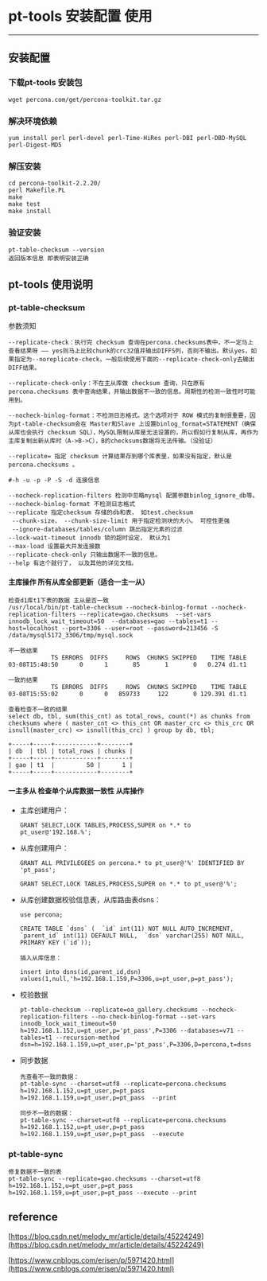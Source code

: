 # pt-tools 安装配置 使用
---
## 安装配置
### 下载pt-tools 安装包

```
wget percona.com/get/percona-toolkit.tar.gz

```
### 解决环境依赖

```
yum install perl perl-devel perl-Time-HiRes perl-DBI perl-DBD-MySQL perl-Digest-MD5

```
### 解压安装

```
cd percona-toolkit-2.2.20/
perl Makefile.PL
make
make test
make install

```
### 验证安装

```
pt-table-checksum --version
返回版本信息 即表明安装正确

```
## pt-tools 使用说明

### pt-table-checksum

参数须知

```
--replicate-check：执行完 checksum 查询在percona.checksums表中，不一定马上查看结果呀 —— yes则马上比较chunk的crc32值并输出DIFFS列，否则不输出。默认yes，如果指定为--noreplicate-check，一般后续使用下面的--replicate-check-only去输出DIFF结果。

--replicate-check-only：不在主从库做 checksum 查询，只在原有 percona.checksums 表中查询结果，并输出数据不一致的信息。周期性的检测一致性时可能用到。

--nocheck-binlog-format：不检测日志格式。这个选项对于 ROW 模式的复制很重要，因为pt-table-checksum会在 Master和Slave 上设置binlog_format=STATEMENT（确保从库也会执行 checksum SQL），MySQL限制从库是无法设置的，所以假如行复制从库，再作为主库复制出新从库时（A->B->C），B的checksums数据将无法传输。（没验证）

--replicate= 指定 checksum 计算结果存到哪个库表里，如果没有指定，默认是 percona.checksums 。

#-h -u -p -P -S -d 连接信息

--nocheck-replication-filters 检测中忽略mysql 配置参数binlog_ignore_db等。
--nocheck-binlog-format 不检测日志格式
--replicate 指定checksum 存储的db和表， 如test.checksum
 --chunk-size， --chunk-size-limit 用于指定检测块的大小。 可控性更强
 --ignore-databases/tables/column 跳出指定元素的过滤
--lock-wait-timeout innodb 锁的超时设定， 默认为1
--max-load 设置最大并发连接数
--replicate-check-only 只输出数据不一致的信息。
--help 有这个就行了， 以及其他的详见文档。

```


#### 主库操作 所有从库全部更新（适合一主一从）

```
检查d1库t1下表的数据 主从是否一致
/usr/local/bin/pt-table-checksum --nocheck-binlog-format --nocheck-replication-filters --replicate=gao.checksums  --set-vars innodb_lock_wait_timeout=50  --databases=gao --tables=t1 --host=localhost --port=3306 --user=root --password=213456 -S /data/mysql5172_3306/tmp/mysql.sock

不一致结果
            TS ERRORS  DIFFS     ROWS  CHUNKS SKIPPED    TIME TABLE
03-08T15:48:50      0      1       85       1       0   0.274 d1.t1

一致的结果
            TS ERRORS  DIFFS     ROWS  CHUNKS SKIPPED    TIME TABLE
03-08T15:55:02      0      0   859733     122       0 129.391 d1.t1

查看检查不一致的结果
select db, tbl, sum(this_cnt) as total_rows, count(*) as chunks from checksums where ( master_cnt <> this_cnt OR master_crc <> this_crc OR isnull(master_crc) <> isnull(this_crc) ) group by db, tbl; 

+-----+-----+------------+--------+
| db  | tbl | total_rows | chunks |
+-----+-----+------------+--------+
| gao | t1  |         50 |      1 |
+-----+-----+------------+--------+

```
#### 一主多从 检查单个从库数据一致性 从库操作

* 主库创建用户：

    ```
    GRANT SELECT,LOCK TABLES,PROCESS,SUPER on *.* to pt_user@'192.168.%';
    
    ```
    
* 从库创建用户：

    ```
    GRANT ALL PRIVILEGEES on percona.* to pt_user@'%' IDENTIFIED BY 'pt_pass';

    GRANT SELECT,LOCK TABLES,PROCESS,SUPER on *.* to pt_user@'%';

    ```

*  从库创建数据校验信息表，从库路由表dsns：

    ```
    use percona;

    CREATE TABLE `dsns` (  `id` int(11) NOT NULL AUTO_INCREMENT,  `parent_id` int(11) DEFAULT NULL,  `dsn` varchar(255) NOT NULL,  PRIMARY KEY (`id`));

    插入从库信息：

    insert into dsns(id,parent_id,dsn) values(1,null,'h=192.168.1.159,P=3306,u=pt_user,p=pt_pass');

    ```

* 校验数据

    ```
    pt-table-checksum --replicate=oa_gallery.checksums --nocheck-replication-filters --no-check-binlog-format --set-vars innodb_lock_wait_timeout=50 h=192.168.1.152,u=pt_user,p='pt_pass',P=3306 --databases=v71 --tables=t1 --recursion-method dsn=h=192.168.1.159,u=pt_user,p='pt_pass',P=3306,D=percona,t=dsns

    ```

* 同步数据

    ```
    先查看不一致的数据：
    pt-table-sync --charset=utf8 --replicate=percona.checksums h=192.168.1.152,u=pt_user,p=pt_pass h=192.168.1.159,u=pt_user,p=pt_pass  --print
    
    同步不一致的数据：
    pt-table-sync --charset=utf8 --replicate=percona.checksums h=192.168.1.152,u=pt_user,p=pt_pass h=192.168.1.159,u=pt_user,p=pt_pass  --execute

    ```


### pt-table-sync

```
修复数据不一致的表
pt-table-sync --replicate=gao.checksums --charset=utf8 h=192.168.1.152,u=pt_user,p=pt_pass  h=192.168.1.159,u=pt_user,p=pt_pass --execute --print

```   
    
## reference

[https://blog.csdn.net/melody_mr/article/details/45224249](https://blog.csdn.net/melody_mr/article/details/45224249)

[https://www.cnblogs.com/erisen/p/5971420.html](https://www.cnblogs.com/erisen/p/5971420.html)